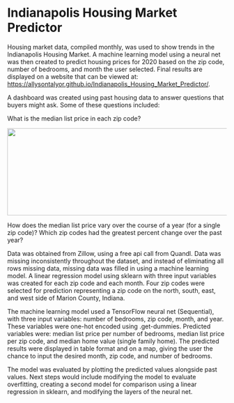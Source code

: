 # Indianapolis Housing Market Predictor

Housing market data, compiled monthly, was used to show trends in the Indianapolis Housing Market.  A machine learning model using a neural net was then created to predict housing prices for 2020 based on the zip code, number of bedrooms, and month the user selected.  Final results are displayed on a website that can be viewed at: https://allysontalyor.github.io/Indianapolis_Housing_Market_Predictor/.

A dashboard was created using past housing data to answer questions that buyers might ask.  Some of these questions included:

What is the median list price in each zip code?
<p align="center">
  <img width="600" height="200" src="https://github.com/allysontalyor/Indianapolis_Housing_Market_Predictor/blob/master/medianListPriceMap.png">
</p>


How does the median list price vary over the course of a year (for a single zip code)?
Which zip codes had the greatest percent change over the past year?

Data was obtained from Zillow, using a free api call from Quandl.  Data was missing inconsistently throughout the dataset, and instead of eliminating all rows missing data, missing data was filled in using a machine learning model.  A linear regression model using sklearn with three input variables was created for each zip code and each month.  Four zip codes were selected for prediction representing a zip code on the north, south, east, and west side of Marion County, Indiana.

The machine learning model used a TensorFlow neural net (Sequential), with three input variables: number of bedrooms, zip code, month, and year.  These variables were one-hot encoded using .get-dummies.  Predicted variables were: median list price per number of bedrooms, median list price per zip code, and median home value (single family home).  The predicted results were displayed in table format and on a map, giving the user the chance to input the desired month, zip code, and number of bedrooms.

The model was evaluated by plotting the predicted values alongside past values.  Next steps would include modifying the model to evaluate overfitting, creating a second model for comparison using a linear regression in sklearn, and modifying the layers of the neural net.

